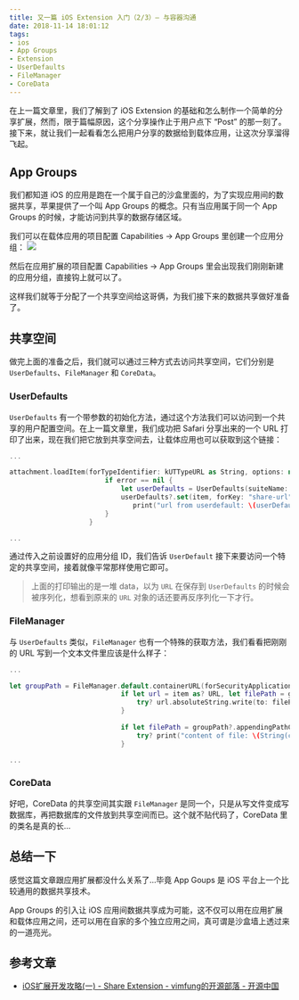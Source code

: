 ```yaml
---
title: 又一篇 iOS Extension 入门（2/3）— 与容器沟通
date: 2018-11-14 18:01:12
tags:
- ios
- App Groups
- Extension
- UserDefaults
- FileManager
- CoreData
---
```


在上一篇文章里，我们了解到了 iOS Extension 的基础和怎么制作一个简单的分享扩展，然而，限于篇幅原因，这个分享操作止于用户点下 “Post” 的那一刻了。
接下来，就让我们一起看看怎么把用户分享的数据给到载体应用，让这次分享溜得飞起。

<!--more-->

## App Groups
我们都知道 iOS 的应用是跑在一个属于自己的沙盒里面的，为了实现应用间的数据共享，苹果提供了一个叫 App Groups 的概念。只有当应用属于同一个 App Groups 的时候，才能访问到共享的数据存储区域。

我们可以在载体应用的项目配置 Capabilities -> App Groups 里创建一个应用分组：
![](/uploads/yet-another-ios-extension-article-2/77534A33-46E6-4381-B6EC-4AA09E726A6A.png)

然后在应用扩展的项目配置 Capabilities -> App Groups 里会出现我们刚刚新建的应用分组，直接钩上就可以了。

这样我们就等于分配了一个共享空间给这哥俩，为我们接下来的数据共享做好准备了。

## 共享空间
做完上面的准备之后，我们就可以通过三种方式去访问共享空间，它们分别是 `UserDefaults`、`FileManager` 和 `CoreData`。

### UserDefaults
`UserDefaults` 有一个带参数的初始化方法，通过这个方法我们可以访问到一个共享的用户配置空间。在上一篇文章里，我们成功把 Safari 分享出来的一个 URL 打印了出来，现在我们把它放到共享空间去，让载体应用也可以获取到这个链接：
```swift
...

attachment.loadItem(forTypeIdentifier: kUTTypeURL as String, options: nil) { (item, error) in
                        if error == nil {
                            let userDefaults = UserDefaults(suiteName: "group.com.davidleee.SharePlayground")
                            userDefaults?.set(item, forKey: "share-url")
							   print("url from userdefault: \(userDefaults?.value(forKey: "share-url"))")
                        }
                    }

...
```

通过传入之前设置好的应用分组 ID，我们告诉 `UserDefault` 接下来要访问一个特定的共享空间，接着就像平常那样使用它即可。

> 上面的打印输出的是一堆 data，以为 `URL` 在保存到 `UserDefaults` 的时候会被序列化，想看到原来的 `URL` 对象的话还要再反序列化一下才行。  

### FileManager
与 `UserDefaults` 类似，`FileManager` 也有一个特殊的获取方法，我们看看把刚刚的 URL 写到一个文本文件里应该是什么样子：
```swift
...

let groupPath = FileManager.default.containerURL(forSecurityApplicationGroupIdentifier: "group.com.davidleee.SharePlayground")
                            if let url = item as? URL, let filePath = groupPath?.appendingPathComponent("url.txt")  {
                                try? url.absoluteString.write(to: filePath, atomically: true, encoding: .utf8)
                            }
                            
                            if let filePath = groupPath?.appendingPathComponent("url.txt") {
                                try? print("content of file: \(String(contentsOf: filePath, encoding: .utf8))")
                            }

...
```

### CoreData
好吧，CoreData 的共享空间其实跟 `FileManager` 是同一个，只是从写文件变成写数据库，再把数据库的文件放到共享空间而已。这个就不贴代码了，CoreData 里的类名是真的长…

## 总结一下
感觉这篇文章跟应用扩展都没什么关系了…毕竟 App Goups 是 iOS 平台上一个比较通用的数据共享技术。

App Groups 的引入让 iOS 应用间数据共享成为可能，这不仅可以用在应用扩展和载体应用之间，还可以用在自家的多个独立应用之间，真可谓是沙盒墙上透过来的一道亮光。

## 参考文章
* [iOS扩展开发攻略(一) - Share Extension - vimfung的开源部落 - 开源中国](https://my.oschina.net/vimfung/blog/707448)
